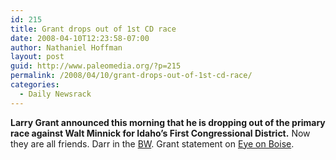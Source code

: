 ```yaml
---
id: 215
title: Grant drops out of 1st CD race
date: 2008-04-10T12:23:58-07:00
author: Nathaniel Hoffman
layout: post
guid: http://www.paleomedia.org/?p=215
permalink: /2008/04/10/grant-drops-out-of-1st-cd-race/
categories:
  - Daily Newsrack
---
```

**Larry Grant announced this morning that he is dropping out of the primary race against Walt Minnick for Idaho&#8217;s First Congressional District.** Now they are all friends. Darr in the [BW](http://www.boiseweekly.com/gyrobase/Content?oid=oid%3A312777). Grant statement on [Eye on Boise](http://www.spokesmanreview.com/blogs/Boise/archive/?postID=7612#more).